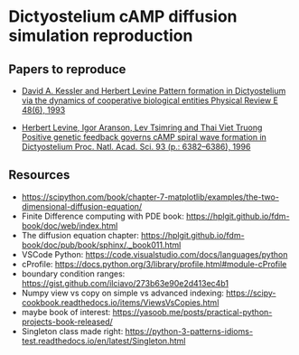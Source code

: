 # Dictyostelium cAMP diffusion simulation reproduction

## Papers to reproduce

- [David A. Kessler and Herbert Levine Pattern formation in Dictyostelium via the dynamics of
cooperative biological entities Physical Review E 48(6), 1993](https://www.researchgate.net/profile/Herbert_Levine/publication/13328466_Pattern_formation_in_Dictyostelium_via_the_dynamics_of_cooperative_biological_entities/links/0046352c1c3a716c7f000000.pdf)

- [Herbert Levine, Igor Aranson, Lev Tsimring and Thai Viet Truong Positive genetic feedback
governs cAMP spiral wave formation in Dictyostelium Proc. Natl. Acad. Sci. 93 (p.: 6382–6386),
1996](http://pearl.elte.hu/andras/sysbio3/2015/08_dyctiostelium/levine_pnas_96.pdf)


## Resources 

- https://scipython.com/book/chapter-7-matplotlib/examples/the-two-dimensional-diffusion-equation/
- Finite Difference computing with PDE book: https://hplgit.github.io/fdm-book/doc/web/index.html
- The diffusion equation chapter: https://hplgit.github.io/fdm-book/doc/pub/book/sphinx/._book011.html
- VSCode Python: https://code.visualstudio.com/docs/languages/python
- cProfile: https://docs.python.org/3/library/profile.html#module-cProfile
- boundary condition ranges: https://gist.github.com/ilciavo/273b63e90e2d413ec4b1
- Numpy view vs copy on simple vs advanced indexing: https://scipy-cookbook.readthedocs.io/items/ViewsVsCopies.html
- maybe book of interest: https://yasoob.me/posts/practical-python-projects-book-released/
- Singleton class made right: https://python-3-patterns-idioms-test.readthedocs.io/en/latest/Singleton.html
